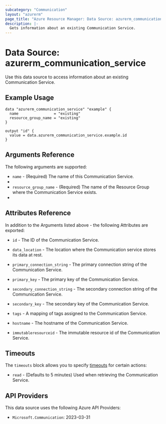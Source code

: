 ```yaml
---
subcategory: "Communication"
layout: "azurerm"
page_title: "Azure Resource Manager: Data Source: azurerm_communication_service"
description: |-
  Gets information about an existing Communication Service.
---
```


# Data Source: azurerm_communication_service

Use this data source to access information about an existing Communication Service.

## Example Usage

```hcl
data "azurerm_communication_service" "example" {
  name                = "existing"
  resource_group_name = "existing"
}

output "id" {
  value = data.azurerm_communication_service.example.id
}
```

## Arguments Reference

The following arguments are supported:

* `name` - (Required) The name of this Communication Service.
* 
* `resource_group_name` - (Required) The name of the Resource Group where the Communication Service exists.
* 
## Attributes Reference

In addition to the Arguments listed above - the following Attributes are exported: 

* `id` - The ID of the Communication Service.

* `data_location` - The location where the Communication service stores its data at rest.

* `primary_connection_string` - The primary connection string of the Communication Service.

* `primary_key` - The primary key of the Communication Service.

* `secondary_connection_string` - The secondary connection string of the Communication Service.

* `secondary_key` - The secondary key of the Communication Service.

* `tags` - A mapping of tags assigned to the Communication Service.

* `hostname` - The hostname of the Communication Service.

* `immutableresourceid` - The immutable resource id of the Communication Service.

## Timeouts

The `timeouts` block allows you to specify [timeouts](https://www.terraform.io/language/resources/syntax#operation-timeouts) for certain actions:

* `read` - (Defaults to 5 minutes) Used when retrieving the Communication Service.

## API Providers
<!-- This section is generated, changes will be overwritten -->
This data source uses the following Azure API Providers:

* `Microsoft.Communication`: 2023-03-31
